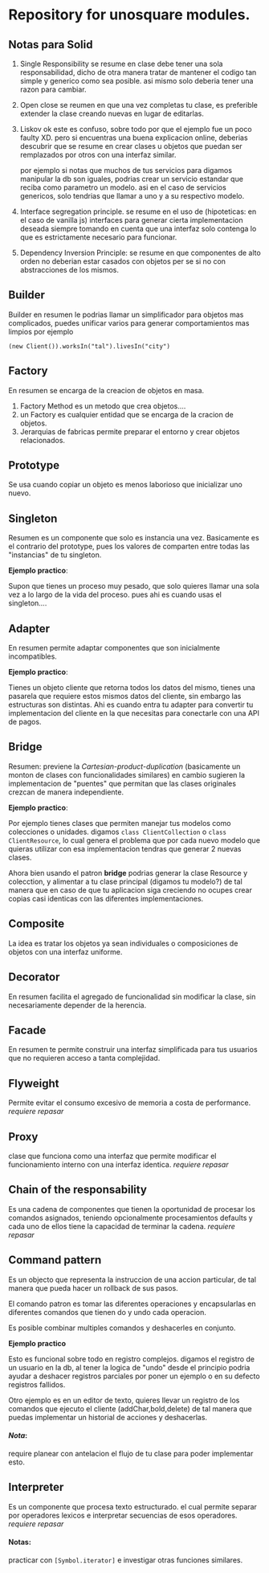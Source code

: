 # Repository for unosquare modules.

## Notas para Solid

1. Single Responsibility se resume en clase debe tener una sola responsabilidad, dicho de otra manera tratar de mantener el codigo tan simple y generico como sea posible.
   asi mismo solo deberia tener una razon para cambiar.

1. Open close se reumen en que una vez completas tu clase, es preferible extender la clase creando nuevas en lugar de editarlas.

1. Liskov ok este es confuso, sobre todo por que el ejemplo fue un poco faulty XD. pero si encuentras una buena explicacion online, deberias descubrir que se resume en crear clases u objetos que puedan ser remplazados por otros con una interfaz similar.

   por ejemplo si notas que muchos de tus servicios para digamos manipular la db son iguales, podrias crear un servicio estandar que reciba como parametro un modelo. asi en el caso de servicios genericos, solo tendrias que llamar a uno y a su respectivo modelo.

1. Interface segregation principle. se resume en el uso de (hipoteticas: en el caso de vanilla js) interfaces para generar cierta implementacion deseada siempre tomando en cuenta que una interfaz solo contenga lo que es estrictamente necesario para funcionar.

1. Dependency Inversion Principle: se resume en que componentes de alto orden no deberian estar casados con objetos per se si no con abstracciones de los mismos.

## Builder

Builder en resumen le podrias llamar un simplificador para objetos mas complicados, puedes unificar varios para generar comportamientos mas limpios por ejemplo

`(new Client()).worksIn("tal").livesIn("city")`

## Factory

En resumen se encarga de la creacion de objetos en masa.

1. Factory Method es un metodo que crea objetos....
1. un Factory es cualquier entidad que se encarga de la cracion de objetos.
1. Jerarquias de fabricas permite preparar el entorno y crear objetos relacionados.

## Prototype

Se usa cuando copiar un objeto es menos laborioso que inicializar uno nuevo.

## Singleton

Resumen es un componente que solo es instancia una vez.
Basicamente es el contrario del prototype, pues los valores de comparten entre todas las "instancias" de tu singleton.

**Ejemplo practico**:

Supon que tienes un proceso muy pesado, que solo quieres llamar una sola vez a lo largo de la vida del proceso. pues ahi es cuando usas el singleton....

## Adapter

En resumen permite adaptar componentes que son inicialmente incompatibles.

**Ejemplo practico**:

Tienes un objeto cliente que retorna todos los datos del mismo, tienes una pasarela que requiere estos mismos datos del cliente, sin embargo las estructuras son distintas.
Ahi es cuando entra tu adapter para convertir tu implementacion del cliente en la que necesitas para conectarle con una API de pagos.

## Bridge

Resumen: previene la _Cartesian-product-duplication_ (basicamente un monton de clases con funcionalidades similares) en cambio sugieren la implementacion de "puentes" que permitan que las clases originales crezcan de manera independiente.

**Ejemplo practico**:

Por ejemplo tienes clases que permiten manejar tus modelos como colecciones o unidades. digamos `class ClientCollection` o `class ClientResource`, lo cual genera el problema que por cada nuevo modelo que quieras utilizar con esa implementacion tendras que generar 2 nuevas clases.

Ahora bien usando el patron **bridge** podrias generar la clase Resource y colecction, y alimentar a tu clase principal (digamos tu modelo?) de tal manera que en caso de que tu aplicacion siga creciendo no ocupes crear copias casi identicas con las diferentes implementaciones.

## Composite

La idea es tratar los objetos ya sean individuales o composiciones de objetos con una interfaz uniforme.

## Decorator

En resumen facilita el agregado de funcionalidad sin modificar la clase, sin necesariamente depender de la herencia.

## Facade

En resumen te permite construir una interfaz simplificada para tus usuarios que no requieren acceso a tanta complejidad.

## Flyweight

Permite evitar el consumo excesivo de memoria a costa de performance. _requiere repasar_

## Proxy

clase que funciona como una interfaz que permite modificar el funcionamiento interno con una interfaz identica. _requiere repasar_

## Chain of the responsability

Es una cadena de componentes que tienen la oportunidad de procesar los comandos asignados, teniendo opcionalmente procesamientos defaults y cada uno de ellos tiene la capacidad de terminar la cadena. _requiere repasar_

## Command pattern

Es un objecto que representa la instruccion de una accion particular, de tal manera que pueda hacer un rollback de sus pasos.

El comando patron es tomar las diferentes operaciones y encapsularlas en diferentes comandos que tienen do y undo cada operacion.

Es posible combinar multiples comandos y deshacerles en conjunto.

**Ejemplo practico**

Esto es funcional sobre todo en registro complejos. digamos el registro de un usuario en la db, al tener la logica de "undo" desde el principio podria ayudar a deshacer registros parciales por poner un ejemplo o en su defecto registros fallidos.

Otro ejemplo es en un editor de texto, quieres llevar un registro de los comandos que ejecuto el cliente (addChar,bold,delete) de tal manera que puedas implementar un historial de acciones y deshacerlas.

#### _Nota_:

require planear con antelacion el flujo de tu clase para poder implementar esto.

## Interpreter

Es un componente que procesa texto estructurado. el cual permite separar por operadores lexicos e interpretar secuencias de esos operadores. _requiere repasar_

#### Notas:

practicar con `[Symbol.iterator]` e investigar otras funciones similares.
